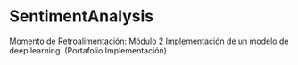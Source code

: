 # SentimentAnalysis
Momento de Retroalimentación: Módulo 2 Implementación de un modelo de deep learning. (Portafolio Implementación)
